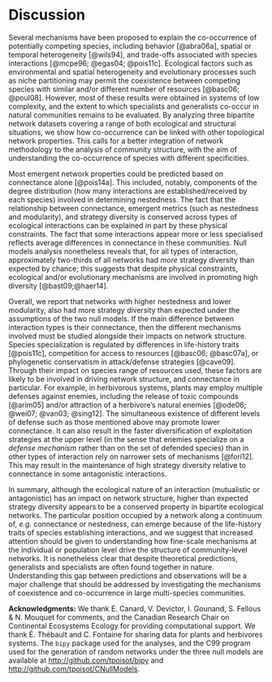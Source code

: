 
# Discussion

Several mechanisms have been proposed to explain the co-occurrence of
potentially competing species, including behavior [@abra06a], spatial or
temporal heterogeneity [@wils94], and trade-offs associated with species
interactions [@mcpe96; @egas04; @pois11c]. Ecological factors such as
environmental and spatial heterogeneity and evolutionary processes such as
niche partitioning may permit the coexistence between competing species with
similar and/or different number of resources [@basc06; @poul08]. However,
most of these results were obtained in systems of low complexity, and the
extent to which specialists and generalists co-occur in natural communities
remains to be evaluated. By analyzing three bipartite network datasets
covering a range of both ecological and structural situations, we show how
co-occurrence can be linked with other topological network properties. This
calls for a better integration of network methodology to the analysis of
community structure, with the aim of understanding the co-occurrence of
species with different specificities.

Most emergent network properties could be predicted based on connectance alone
[@pois14a]. This included, notably, components of the degree distribution
(how many interactions are established/received by each species) involved in
determining nestedness. The fact that the relationship between connectance,
emergent metrics (such as nestedness and modularity), and strategy diversity
is conserved across types of ecological interactions can be explained in
part by these physical constraints. The fact that some interactions appear
more or less specialised reflects average differences in connectance in
these communities. Null models analysis nonetheless reveals that, for all
types of interaction, approximately two-thirds of all networks had *more*
strategy diversity than expected by chance; this suggests that despite
physical constraints, ecological and/or evolutionary mechanisms are involved
in promoting high diversity [@bast09;@haer14].

Overall, we report that networks with higher nestedness and lower modularity,
also had more strategy diversity than expected under the assumptions of
the two null models. If the main difference between interaction types is
their connectance, then the different mechanisms involved must be studied
alongside their impacts on network structure. Species specialization is
regulated by differences in life-history traits [@pois11c], competition for
access to resources [@basc06; @basc07a], or phylogenetic conservatism in
attack/defense strategies [@cave09]. Through their impact on species range
of resources used, these factors are likely to be involved in driving network
structure, and connectance in particular. For example, in herbivorous systems,
plants may employ multiple defenses against enemies, including the release
of toxic compounds [@arim05] and/or attraction of a herbivore’s natural
enemies [@ode06; @wei07; @van03; @sing12]. The simultaneous existence of
different levels of defense such as those mentioned above may promote lower
connectance. It can also result in the faster diversification of exploitation
strategies at the upper level (in the sense that enemies specialize on a
*defense mechanism* rather than on the set of defended species) than in other
types of interaction rely on narrower sets of mechanisms [@fori12]. This may
result in the maintenance of high strategy diversity relative to connectance
in some antagonistic interactions.

In summary, although the ecological nature of an interaction (mutualistic
or antagonistic) has an impact on network structure, higher than expected
strategy diversity appears to be a conserved property in bipartite ecological
networks. The particular position occupied by a network along a continuum
of, *e.g.* connectance or nestedness, can emerge because of the life-history
traits of species establishing interactions, and we suggest that increased
attention should be given to understanding how fine-scale mechanisms at
the individual or population level drive the structure of community-level
networks. It is nonetheless clear that despite theoretical predictions,
generalists and specialists are often found together in nature. Understanding
this gap between predictions and observations will be a major challenge
that should be addressed by investigating the mechanisms of coexistence and
co-occurrence in large multi-species communities.

**Acknowledgments:** We thank E. Canard, V. Devictor, I. Gounand, S.
Fellous & N. Mouquet for comments, and the Canadian Research Chair on
Continental Ecosystems Ecology for providing computational support. We
thank É. Thébault and C. Fontaine for sharing data for plants and
herbivores systems. The `bipy` package used for the analyses, and
the C99 program used for the generation of random networks under the
three null models are available at <http://github.com/tpoisot/bipy> and
<http://github.com/tpoisot/CNullModels>. 
